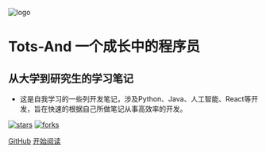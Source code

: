 ![logo](_media/logo.png)

# Tots-And 一个成长中的程序员

## 从大学到研究生的学习笔记

- 这是自我学习的一些列开发笔记，涉及Python、Java、人工智能、React等开发，旨在快速的根据自己所做笔记从事高效率的开发。
    
[![stars](https://badgen.net/github/stars/wychmod/wychmod.github.io?icon=github&color=4ab8a1)](https://github.com/fuzhengwei/fuzhengwei.github.io) [![forks](https://badgen.net/github/forks/wychmod/wychmod.github.io?icon=github&color=4ab8a1)](https://github.com/wychmod/wychmod.github.io) 

[GitHub](<https://github.com/wychmod/wychmod.github.io>)
[开始阅读](README.md)